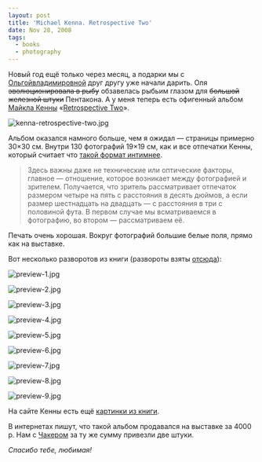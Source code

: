 ```yaml
---
layout: post
title: 'Michael Kenna. Retrospective Two'
date: Nov 28, 2008
tags:
  - books
  - photography
---
```


Новый год ещё только через месяц, а подарки мы с [Ольгойвладимировной](http://airve.livejournal.com/ "ЖЖ хомяка Ольгивладимировны") друг другу уже начали дарить. Оля ~~эволюционировала в рыбу~~ обзавелась рыбьим глазом для ~~большой железной штуки~~ Пентакона. А у меня теперь есть офигенный альбом [Майкла Кенны](http://www.michaelkenna.net/ "Michael Kenna Photography") «[Retrospective Two](http://www.amazon.com/Retrospective-Two-Michael-Kenna/dp/1590051114/?tag=artesapesphot-20 "Retrospective Two на Амазоне")».

![kenna-retrospective-two.jpg](upload://kenna-retrospective-two.jpg)

<!--more-->

Альбом оказался намного больше, чем я ожидал — страницы примерно 30×30 см. Внутри 130 фотографий 19×19 см, как и все отпечатки Кенны, который считает что [такой формат интимнее](http://hiero.ru/article.php?id=kenna "Майкл Кенна: «Фотография — что-то вроде хайку»").

> Здесь важны даже не технические или оптические факторы, главное — отношение, которое возникает между фотографией и зрителем. Получается, что зритель рассматривает отпечаток размером четыре на пять с расстояния в десять дюймов, а если размер шестнадцать на двадцать — с расстояния в три с половиной фута. В первом случае мы всматриваемся в фотографию, во втором — рассматриваем её.

Печать очень хорошая. Вокруг фотографий большие белые поля, прямо как на выставке.

Вот несколько разворотов из книги (развороты взяты [отсюда](http://www.photoeye.com/bookstore/mshowdetailsbycat.cfm?catalog=tr163 "Retrospective Two на Photo-eye Bookstore")):

![preview-1.jpg](upload://preview-1.jpg)

![preview-2.jpg](upload://preview-2.jpg)

![preview-3.jpg](upload://preview-3.jpg)

![preview-4.jpg](upload://preview-4.jpg)

![preview-5.jpg](upload://preview-5.jpg)

![preview-6.jpg](upload://preview-6.jpg)

![preview-7.jpg](upload://preview-7.jpg)

![preview-8.jpg](upload://preview-8.jpg)

![preview-9.jpg](upload://preview-9.jpg)

На сайте Кенны есть ещё [картинки из книги](http://www.michaelkenna.net/html/books/20yr2/index.html "Retrospective Two на сайте Майкла Кенны").

В интернетах пишут, что такой альбом продавался на выставке за 4000 р. Нам с [Чакером](http://chucker-mpa.livejournal.com/) за ту же сумму привезли две штуки.

*Спасибо тебе, любимая!*
